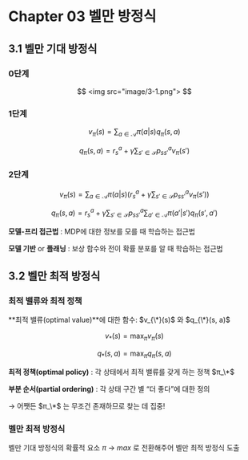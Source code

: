 # Chapter 03 벨만 방정식

## 3.1 벨만 기대 방정식

### 0단계

$$
<img src="image/3-1.png">
$$

### 1단계

$$
v_{\pi}(s) = \sum_{a \in \mathcal{A}} \pi(a|s) q_{\pi}(s, a)
$$

$$
q_{\pi}(s, a) = r_{s}^{a} + \gamma \sum_{s' \in \mathcal{S}} p_{ss'}^{a} v_{\pi}(s')
$$

### 2단계

$$
v_{\pi}(s) = \sum_{a \in \mathcal{A}} \pi(a|s) \left( r_{s}^{a} + \gamma \sum_{s' \in \mathcal{S}} p_{ss'}^{a} v_{\pi}(s') \right)
$$

$$
q_{\pi}(s, a) = r_{s}^{a} + \gamma \sum_{s' \in \mathcal{S}} p_{ss'}^{a} \sum_{a' \in \mathcal{A}} \pi(a'|s') q_{\pi}(s', a')
$$

**모델-프리 접근법** : MDP에 대한 정보를 모를 때 학습하는 접근법

**모델 기반** or **플래닝** : 보상 함수와 전이 확률 분포를 알 때 학습하는 접근법

## 3.2 벨만 최적 방정식

### 최적 밸류와 최적 정책

**최적 밸류(optimal value)**에 대한 함수: $v_{\*}(s)$ 와 $q_{\*}(s, a)$


$$
v_{*}(s) = \max_{\pi} v_{\pi}(s)
$$

$$
q_{*}(s, a) = \max_{\pi} q_{\pi}(s, a)
$$

**최적 정책(optimal policy)** : 각 상태에서 최적 밸류를 갖게 하는 정책 $π_\*$

**부분 순서(partial ordering)** : 각 상태 구간 별 “더 좋다”에 대한 정의

→ 어쨋든  $π_\*$ 는 무조건 존재하므로 찾는 데 집중!

### 벨만 최적 방정식

벨만 기대 방정식의 확률적 요소 $\pi$ → $max$ 로 전환해주어 벨만 최적 방정식 도출
